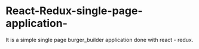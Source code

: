 # React-Redux-single-page-application-
It is a simple single page burger_builder application done with react - redux.
